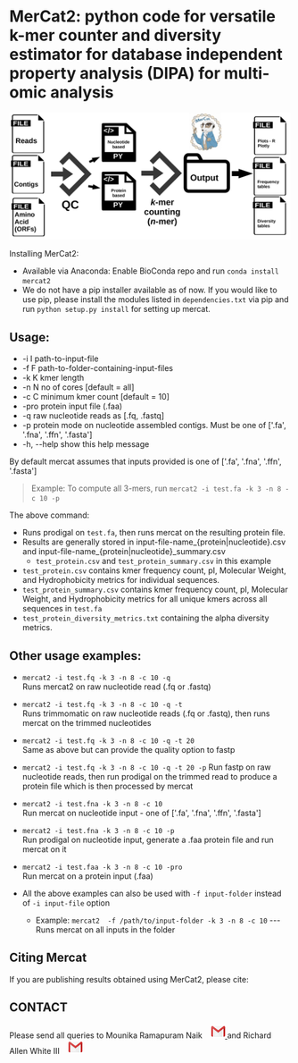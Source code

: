 MerCat2: python code for versatile k-mer counter and diversity estimator for database independent property analysis (DIPA) for multi-omic analysis
================================================

![GitHub Logo](src/mercat_workflow.jpg)

  
Installing MerCat2: 
 - Available via Anaconda: Enable BioConda repo and run `conda install mercat2`  
 - We do not have a pip installer available as of now. If you would like to use pip, please install the 
   modules listed in `dependencies.txt` via pip and run `python setup.py install` for setting up mercat.
 
Usage:
-----
 * -i I        path-to-input-file
 * -f F        path-to-folder-containing-input-files
 * -k K        kmer length
 * -n N        no of cores [default = all]
 * -c C        minimum kmer count [default = 10]
 * -pro        protein input file (.faa) 
 * -q          raw nucleotide reads as [.fq, .fastq]
 * -p          protein mode on nucleotide assembled contigs. Must be one of ['.fa', '.fna', '.ffn', '.fasta']
 * -h, --help  show this help message


By default mercat assumes that inputs provided is one of ['.fa', '.fna', '.ffn', '.fasta']

> Example: To compute all 3-mers, run `mercat2 -i test.fa -k 3 -n 8 -c 10 -p`          
 
 The above command:
* Runs prodigal on `test.fa`, then runs mercat on the resulting protein file.            
* Results are generally stored in input-file-name_{protein|nucleotide}.csv and input-file-name_{protein|nucleotide}_summary.csv  
   * `test_protein.csv` and `test_protein_summary.csv` in this example  
* `test_protein.csv` contains kmer frequency count, pI, Molecular Weight, and Hydrophobicity metrics for individual sequences.  
* `test_protein_summary.csv` contains kmer frequency count, pI, Molecular Weight, and Hydrophobicity metrics for all unique kmers across all sequences in `test.fa`
* `test_protein_diversity_metrics.txt` containing the alpha diversity metrics.
  
Other usage examples:
---------------------

* `mercat2 -i test.fq -k 3 -n 8 -c 10 -q`  
   Runs mercat2 on raw nucleotide read (.fq or .fastq) 
   
*  `mercat2 -i test.fq -k 3 -n 8 -c 10 -q -t`  
   Runs trimmomatic on raw nucleotide reads (.fq or .fastq), then runs mercat on the trimmed nucleotides
    
*  `mercat2 -i test.fq -k 3 -n 8 -c 10 -q -t 20`  
   Same as above but can provide the quality option to fastp
   
*  `mercat2 -i test.fq -k 3 -n 8 -c 10 -q -t 20 -p`
   Run fastp on raw nucleotide reads, then run prodigal on the trimmed read to produce a protein file which is then processed by mercat
      
*  `mercat2 -i test.fna -k 3 -n 8 -c 10`  
   Run mercat on nucleotide input - one of ['.fa', '.fna', '.ffn', '.fasta']
    
*   `mercat2 -i test.fna -k 3 -n 8 -c 10 -p`  
    Run prodigal on nucleotide input, generate a .faa protein file and run mercat on it
    
*   `mercat2 -i test.faa -k 3 -n 8 -c 10 -pro`  
    Run mercat on a protein input (.faa)

* All the above examples can also be used with  `-f input-folder` instead of `-i input-file` option
  -  Example:  `mercat2  -f /path/to/input-folder -k 3 -n 8 -c 10` --- Runs mercat on all inputs in the folder
  
  
Citing Mercat
-------------
If you are publishing results obtained using MerCat2, please cite:



CONTACT
-------

Please send all queries to Mounika Ramapuram Naik &nbsp;&nbsp;      <a href="mailto:mramapur@uncc.edu?"><img src="src/gmail.png" style="width:25px;height:25px"/>    </a> and Richard Allen White III &nbsp;&nbsp;   <a href="mailto:rwhit101@uncc.edu?"><img src="src/gmail.png" style="width:25px;height:25px"/>      </a>

